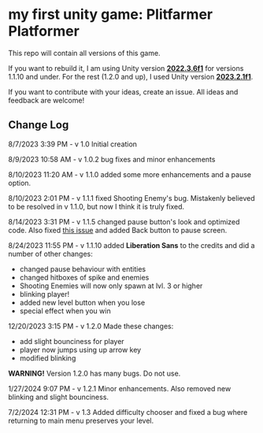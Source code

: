 # my first unity game: Plitfarmer Platformer

This repo will contain all versions of this game.

If you want to rebuild it, I am using Unity version [**2022.3.6f1**](https://unity.com/releases/editor/whats-new/2022.3.6) for versions 1.1.10 and under. For the rest (1.2.0 and up), I used Unity version [**2023.2.1f1**](https://unity.com/releases/editor/whats-new/2023.2.1).

If you want to contribute with your ideas, create an issue. All ideas and feedback are welcome!

## Change Log

8/7/2023 3:39 PM - v 1.0 Initial creation

8/9/2023 10:58 AM - v 1.0.2 bug fixes and minor enhancements

8/10/2023 11:20 AM - v 1.1.0 added some more enhancements and a pause option.

8/10/2023 2:01 PM - v 1.1.1 fixed Shooting Enemy's bug. Mistakenly believed to be resolved in v 1.1.0, but now I think it is truly fixed.

8/14/2023 3:31 PM - v 1.1.5 changed pause button's look and optimized code. Also fixed [this issue](https://github.com/meowdog011011/first-unity-game/issues/2) and added Back button to pause screen.

8/24/2023 11:55 PM - v 1.1.10 added **Liberation Sans** to the credits and did a number of other changes:
- changed pause behaviour with entities
- changed hitboxes of spike and enemies
- Shooting Enemies will now only spawn at lvl. 3 or higher
- blinking player!
- added new level button when you lose
- special effect when you win

12/20/2023 3:15 PM - v 1.2.0 Made these changes:
- add slight bounciness for player
- player now jumps using up arrow key
- modified blinking

**WARNING!** Version 1.2.0 has many bugs. Do not use.

1/27/2024 9:07 PM - v 1.2.1 Minor enhancements. Also removed new blinking and slight bounciness.

7/2/2024 12:31 PM - v 1.3 Added difficulty chooser and fixed a bug where returning to main menu preserves your level.